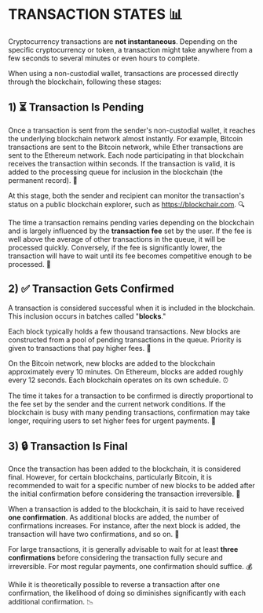 # TRANSACTION STATES 📊

Cryptocurrency transactions are **not instantaneous**. Depending on the specific cryptocurrency or token, a transaction might take anywhere from a few seconds to several minutes or even hours to complete. 

When using a non-custodial wallet, transactions are processed directly through the blockchain, following these stages:

## 1) ⏳ Transaction Is Pending
Once a transaction is sent from the sender's non-custodial wallet, it reaches the underlying blockchain network almost instantly. For example, Bitcoin transactions are sent to the Bitcoin network, while Ether transactions are sent to the Ethereum network. Each node participating in that blockchain receives the transaction within seconds. If the transaction is valid, it is added to the processing queue for inclusion in the blockchain (the permanent record). 🔗

At this stage, both the sender and recipient can monitor the transaction's status on a public blockchain explorer, such as https://blockchair.com. 🔍

The time a transaction remains pending varies depending on the blockchain and is largely influenced by the **transaction fee** set by the user. If the fee is well above the average of other transactions in the queue, it will be processed quickly. Conversely, if the fee is significantly lower, the transaction will have to wait until its fee becomes competitive enough to be processed. 💸

## 2) ✅ Transaction Gets Confirmed
A transaction is considered successful when it is included in the blockchain. This inclusion occurs in batches called "**blocks**." 

Each block typically holds a few thousand transactions. New blocks are constructed from a pool of pending transactions in the queue. Priority is given to transactions that pay higher fees. 🥇

On the Bitcoin network, new blocks are added to the blockchain approximately every 10 minutes. On Ethereum, blocks are added roughly every 12 seconds. Each blockchain operates on its own schedule. ⏰

The time it takes for a transaction to be confirmed is directly proportional to the fee set by the sender and the current network conditions. If the blockchain is busy with many pending transactions, confirmation may take longer, requiring users to set higher fees for urgent payments. 🚀

## 3) 🔒 Transaction Is Final
Once the transaction has been added to the blockchain, it is considered final. However, for certain blockchains, particularly Bitcoin, it is recommended to wait for a specific number of new blocks to be added after the initial confirmation before considering the transaction irreversible. 🔐

When a transaction is added to the blockchain, it is said to have received **one confirmation**. As additional blocks are added, the number of confirmations increases. For instance, after the next block is added, the transaction will have two confirmations, and so on. 🔢

For large transactions, it is generally advisable to wait for at least **three confirmations** before considering the transaction fully secure and irreversible. For most regular payments, one confirmation should suffice. 💰

While it is theoretically possible to reverse a transaction after one confirmation, the likelihood of doing so diminishes significantly with each additional confirmation. 📉